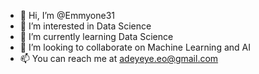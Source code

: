 - 👋 Hi, I’m @Emmyone31
- 👀 I’m interested in Data Science
- 🌱 I’m currently learning Data Science
- 💞️ I’m looking to collaborate on Machine Learning and AI
- 📫 You can reach me at adeyeye.eo@gmail.com

<!---
Emmyone31/Emmyone31 is a ✨ special ✨ repository because its `README.md` (this file) appears on your GitHub profile.
You can click the Preview link to take a look at your changes.
--->

